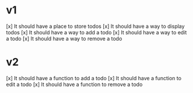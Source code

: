 # v1

[x] It should have a place to store todos
[x] It should have a way to display todos
[x] It should have a way to add a todo
[x] It should have a way to edit a todo
[x] It should have a way to remove a todo

# v2

[x] It should have a function to add a todo
[x] It should have a function to edit a todo
[x] It should have a function to remove a todo
